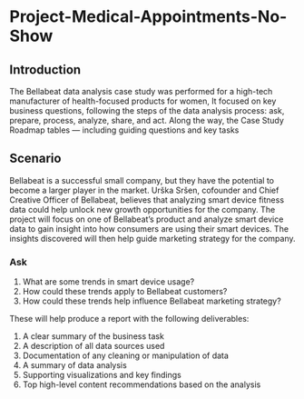 # Project-Medical-Appointments-No-Show
## Introduction ##
The Bellabeat data analysis case study was performed  for a high-tech manufacturer of health-focused products for women,  It focused on key business questions, following  the steps of the data analysis process: ask, prepare, process, analyze, share, and act. Along the way, the Case Study Roadmap tables — including guiding questions and key tasks 
## Scenario ## 
Bellabeat is a successful small company, but they have the potential to become a larger player in the market. Urška Sršen, cofounder and Chief Creative Officer of Bellabeat, believes that analyzing smart device fitness data could help unlock new growth opportunities for the company. The project will focus on one of Bellabeat’s product and analyze smart device data to gain insight into how consumers are using their smart devices. The insights discovered will then help guide marketing strategy for the company. 
### Ask ###

1.	What are some trends in smart device usage? 
2.	How could these trends apply to Bellabeat customers? 
3.	How could these trends help influence Bellabeat marketing strategy? 

These will help produce a report with the following deliverables: 
1.	A clear summary of the business task 
2.	A description of all data sources used 
3.	Documentation of any cleaning or manipulation of data 
4.	A summary of data analysis 
5.	Supporting visualizations and key findings 
6.	Top high-level content recommendations based on the analysis 
